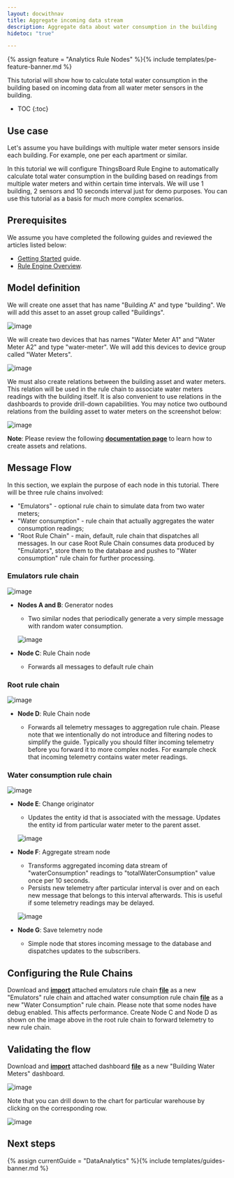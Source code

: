 ```yaml
---
layout: docwithnav
title: Aggregate incoming data stream 
description: Aggregate data about water consumption in the building
hidetoc: "true"

---
```


{% assign feature = "Analytics Rule Nodes" %}{% include templates/pe-feature-banner.md %}

This tutorial will show how to calculate total water consumption in the building based on incoming data from all water meter sensors in the building. 

* TOC
{:toc}

## Use case

Let's assume you have buildings with multiple water meter sensors inside each building. For example, one per each apartment or similar.

In this tutorial we will configure ThingsBoard Rule Engine to automatically calculate total water consumption in the building based on readings from multiple water meters and within certain time intervals.
We will use 1 building, 2 sensors and 10 seconds interval just for demo purposes.
You can use this tutorial as a basis for much more complex scenarios.

## Prerequisites

We assume you have completed the following guides and reviewed the articles listed below:

  * [Getting Started](/docs/getting-started-guides/helloworld/) guide.
  * [Rule Engine Overview](/docs/user-guide/rule-engine-2-0/overview/).

## Model definition

We will create one asset that has name "Building A" and type "building". We will add this asset to an asset group called "Buildings".

![image](https://img.tbqa.cloud/user-guide/rule-engine-2-0/tutorials/aggregation/add-asset.png)

We will create two devices that has names "Water Meter A1" and "Water Meter A2" and type "water-meter". We will add this devices to device group called "Water Meters".

![image](https://img.tbqa.cloud/user-guide/rule-engine-2-0/tutorials/aggregation/add-meters.png)

We must also create relations between the building asset and water meters. This relation will be used in the rule chain to associate water meters readings with the building itself. 
It is also convenient to use relations in the dashboards to provide drill-down capabilities. You may notice two outbound relations from the building asset to water meters on the screenshot below:

![image](https://img.tbqa.cloud/user-guide/rule-engine-2-0/tutorials/aggregation/add-relations.png)

**Note**: Please review the following [**documentation page**](/docs/user-guide/entities-and-relations/) to learn how to create assets and relations.

## Message Flow

In this section, we explain the purpose of each node in this tutorial. There will be three rule chains involved:

  * "Emulators" - optional rule chain to simulate data from two water meters; 
  * "Water consumption" - rule chain that actually aggregates the water consumption readings;
  * "Root Rule Chain" - main, default, rule chain that dispatches all messages. In our case Root Rule Chain consumes data produced by "Emulators", store them to the database and pushes to "Water consumption" rule chain for further processing. 


### Emulators rule chain

![image](https://img.tbqa.cloud/user-guide/rule-engine-2-0/tutorials/aggregation/emulator-rule-chain.png)

  * **Nodes A and B**: Generator nodes

    * Two similar nodes that periodically generate a very simple message with random water consumption.

    ![image](https://img.tbqa.cloud/user-guide/rule-engine-2-0/tutorials/aggregation/nodes-a-and-b.png)

  * **Node C**: Rule Chain node

    * Forwards all messages to default rule chain

### Root rule chain

![image](https://img.tbqa.cloud/user-guide/rule-engine-2-0/tutorials/aggregation/root-rule-chain.png)

  * **Node D**:  Rule Chain node

    * Forwards all telemetry messages to aggregation rule chain. 
    Please note that we intentionally do not introduce and filtering nodes to simplify the guide. 
    Typically you should filter incoming telemetry before you forward it to more complex nodes. 
    For example check that incoming telemetry contains water meter readings.


### Water consumption rule chain

![image](https://img.tbqa.cloud/user-guide/rule-engine-2-0/tutorials/aggregation/aggregation-rule-chain.png)

  * **Node E**: Change originator

    * Updates the entity id that is associated with the message. 
      Updates the entity id from particular water meter to the parent asset.

    ![image](https://img.tbqa.cloud/user-guide/rule-engine-2-0/tutorials/aggregation/node-e.png)

  * **Node F**: Aggregate stream node

    * Transforms aggregated incoming data stream of "waterConsumption" readings to "totalWaterConsumption" value once per 10 seconds.
    * Persists new telemetry after particular interval is over and on each new message that belongs to this interval afterwards. 
      This is useful if some telemetry readings may be delayed. 

    ![image](https://img.tbqa.cloud/user-guide/rule-engine-2-0/tutorials/aggregation/aggregate-stream.png)

  * **Node G**: Save telemetry node

    * Simple node that stores incoming message to the database and dispatches updates to the subscribers.


## Configuring the Rule Chains

Download and [**import**](/docs/user-guide/ui/rule-chains/#rule-chains-importexport) attached emulators rule chain [**file**](/docs/user-guide/rule-engine-2-0/pe/tutorials/aggregation_emulators.json) as a new "Emulators" rule chain and 
attached water consumption rule chain [**file**](/docs/user-guide/rule-engine-2-0/pe/tutorials/aggregation_water_consumption.json) as a new "Water Consumption" rule chain. 
Please note that some nodes have debug enabled. This affects performance. Create Node C and Node D as shown on the image above in the root rule chain to forward telemetry to new rule chain.

## Validating the flow

Download and [**import**](/docs/user-guide/ui/dashboards/#iot-dashboard-importexport) attached dashboard [**file**](/docs/user-guide/rule-engine-2-0/pe/tutorials/building_water_meters.json) as a new "Building Water Meters" dashboard.

![image](https://img.tbqa.cloud/user-guide/rule-engine-2-0/tutorials/aggregation/dashboard-part1.png)

Note that you can drill down to the chart for particular warehouse by clicking on the corresponding row.

![image](https://img.tbqa.cloud/user-guide/rule-engine-2-0/tutorials/aggregation/dashboard-part2.png)

## Next steps

{% assign currentGuide = "DataAnalytics" %}{% include templates/guides-banner.md %}











